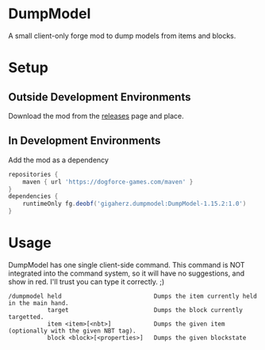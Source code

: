 # DumpModel
A small client-only forge mod to dump models from items and blocks.

# Setup

## Outside Development Environments
Download the mod from the [releases](https://github.com/gigaherz/DumpModel/releases) page and place.

## In Development Environments
Add the mod as a dependency
```gradle
repositories {
    maven { url 'https://dogforce-games.com/maven' }
}
dependencies {
    runtimeOnly fg.deobf('gigaherz.dumpmodel:DumpModel-1.15.2:1.0')
}
```

# Usage
DumpModel has one single client-side command.
This command is NOT integrated into the command system, so it will have no suggestions, and show in red.
I'll trust you can type it correctly. ;)

```
/dumpmodel held                          Dumps the item currently held in the main hand.
           target                        Dumps the block currently targetted.
           item <item>[<nbt>]            Dumps the given item (optionally with the given NBT tag).
           block <block>[<properties>]   Dumps the given blockstate
```